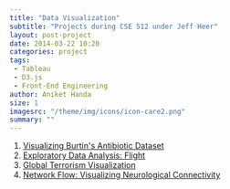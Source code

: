```yaml
---
title: "Data Visualization"
subtitle: "Projects during CSE 512 under Jeff Heer"
layout: post-project
date: 2014-03-22 10:20
categories: project
tags: 
 - Tableau 
 - D3.js 
 - Front-End Engineering
author: Aniket Handa
size: 1
imagesrc: "/theme/img/icons/icon-care2.png"
summary: ""
---
```


1. [Visualizing Burtin's Antibiotic Dataset](/course/playground/2014/01/12/UW-Q2-CSE512-A1.html)
2. [Exploratory Data Analysis: Flight](/course/playground/2014/01/26/UW-Q2-CSE512-A2.html)
3. [Global Terrorism Visualization](/course/playground/2014/02/10/UW-Q2-CSE512-A3.html)
4. [Network Flow: Visualizing Neurological Connectivity](/course/playground/2014/03/22/UW-Q2-CSE512-A4.html)
